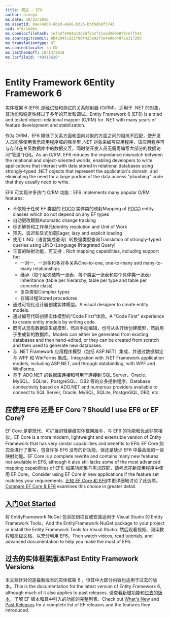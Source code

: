 ```yaml
---
title: 概述 - EF6
author: divega
ms.date: 10/23/2016
ms.assetid: 8ae74d63-6bad-4686-b325-bbf9d68f3743
uid: ef6/index
ms.openlocfilehash: 1efadf4484a13d5df2a2f11aad3d0e8f9ceff543
ms.sourcegitcommit: 8b42045cd21f80f425a92f5e4e9dd4972a31720b
ms.translationtype: HT
ms.contentlocale: zh-CN
ms.lasthandoff: 10/14/2018
ms.locfileid: "49315628"
---
```

# <a name="entity-framework-6"></a><span data-ttu-id="df704-102">Entity Framework 6</span><span class="sxs-lookup"><span data-stu-id="df704-102">Entity Framework 6</span></span>
<span data-ttu-id="df704-103">实体框架 6 (EF6) 是经试验和测试的关系映射器 (O/RM)，适用于 .NET 的对象，其功能和稳定性经过了多年的开发和调试。</span><span class="sxs-lookup"><span data-stu-id="df704-103">Entity Framework 6 (EF6) is a tried and tested object-relational mapper (O/RM) for .NET with many years of feature development and stabilization.</span></span>

<span data-ttu-id="df704-104">作为 O/RM，EF6 降低了关系方面和面向对象的方面之间的阻抗不匹配，使开发人员能够使用表示应用程序域的强类型 .NET 对象来编写应用程序，该应用程序可与存储在关系数据库中的数据交互，同时使开发人员无需再编写大部分的数据访问“管道”代码。</span><span class="sxs-lookup"><span data-stu-id="df704-104">As an O/RM, EF6 reduces the impedance mismatch between the relational and object-oriented worlds, enabling developers to write applications that interact with data stored in relational databases using strongly-typed .NET objects that represent the application's domain, and eliminating the need for a large portion of the data access "plumbing" code that they usually need to write.</span></span>

<span data-ttu-id="df704-105">EF6 可实现许多热门 O/RM 功能：</span><span class="sxs-lookup"><span data-stu-id="df704-105">EF6 implements many popular O/RM features:</span></span>
- <span data-ttu-id="df704-106">不依赖于任何 EF 类型的 [POCO](~/ef6/resources/glossary.md#poco) 实体类的映射</span><span class="sxs-lookup"><span data-stu-id="df704-106">Mapping of [POCO](~/ef6/resources/glossary.md#poco) entity classes which do not depend on any EF types</span></span>
- <span data-ttu-id="df704-107">自动更改跟踪</span><span class="sxs-lookup"><span data-stu-id="df704-107">Automatic change tracking</span></span>
- <span data-ttu-id="df704-108">标识解析和工作单元</span><span class="sxs-lookup"><span data-stu-id="df704-108">Identity resolution and Unit of Work</span></span>
- <span data-ttu-id="df704-109">预先、延迟和显式加载</span><span class="sxs-lookup"><span data-stu-id="df704-109">Eager, lazy and explicit loading</span></span>
- <span data-ttu-id="df704-110">使用 LINQ（语言集成查询）转换强类型查询</span><span class="sxs-lookup"><span data-stu-id="df704-110">Translation of strongly-typed queries using LINQ (Language INtegrated Query)</span></span>
- <span data-ttu-id="df704-111">丰富的映射功能，可支持：</span><span class="sxs-lookup"><span data-stu-id="df704-111">Rich mapping capabilities, including support for:</span></span>
  - <span data-ttu-id="df704-112">一对一、一对多和多对多关系</span><span class="sxs-lookup"><span data-stu-id="df704-112">One-to-one, one-to-many and many-to-many relationships</span></span>
  - <span data-ttu-id="df704-113">继承（每个层次结构一张表、每个类型一张表和每个具体类一张表）</span><span class="sxs-lookup"><span data-stu-id="df704-113">Inheritance (table per hierarchy, table per type and table per concrete class)</span></span>
  - <span data-ttu-id="df704-114">复杂类型</span><span class="sxs-lookup"><span data-stu-id="df704-114">Complex types</span></span>
  - <span data-ttu-id="df704-115">存储过程</span><span class="sxs-lookup"><span data-stu-id="df704-115">Stored procedures</span></span>
- <span data-ttu-id="df704-116">通过可视化设计器创建实体模型。</span><span class="sxs-lookup"><span data-stu-id="df704-116">A visual designer to create entity models.</span></span>
- <span data-ttu-id="df704-117">通过编写代码创建实体模型的“Code First”体验。</span><span class="sxs-lookup"><span data-stu-id="df704-117">A "Code First" experience to create entity models by writing code.</span></span>
- <span data-ttu-id="df704-118">既可从现有数据库生成模型，然后手动编辑，也可从头开始创建模型，然后用于生成新的数据库。</span><span class="sxs-lookup"><span data-stu-id="df704-118">Models can either be generated from existing databases and then hand-edited, or they can be created from scratch and then used to generate new databases.</span></span>
- <span data-ttu-id="df704-119">与 .NET Framework 应用程序模型（包括 ASP.NET）集成，并通过数据绑定与 WPF 和 WinForms 集成。</span><span class="sxs-lookup"><span data-stu-id="df704-119">Integration with .NET Framework application models, including ASP.NET, and through databinding, with WPF and WinForms.</span></span>
- <span data-ttu-id="df704-120">基于 ADO.NET 的数据库连接和可用于连接到 SQL Server、Oracle、MySQL、SQLite、PostgreSQL、DB2 等的众多提供程序。</span><span class="sxs-lookup"><span data-stu-id="df704-120">Database connectivity based on ADO.NET and numerous providers available to connect to SQL Server, Oracle, MySQL, SQLite, PostgreSQL, DB2, etc.</span></span>

## <a name="should-i-use-ef6-or-ef-core"></a><span data-ttu-id="df704-121">应使用 EF6 还是 EF Core？</span><span class="sxs-lookup"><span data-stu-id="df704-121">Should I use EF6 or EF Core?</span></span>

<span data-ttu-id="df704-122">EF Core 是更现代、可扩展的轻量级实体框架版本，与 EF6 的功能和优点非常相似。</span><span class="sxs-lookup"><span data-stu-id="df704-122">EF Core is a more modern, lightweight and extensible version of Entity Framework that has very similar capabilities and benefits to EF6.</span></span>
<span data-ttu-id="df704-123">EF Core 则完全进行了重写，包含许多 EF6 没有的新功能，但还是缺少 EF6 中最高级的一些映射功能。</span><span class="sxs-lookup"><span data-stu-id="df704-123">EF Core is a complete rewrite and contains many new features not available in EF6, although it also still lacks some of the most advanced mapping capabilities of EF6.</span></span>
<span data-ttu-id="df704-124">如果功能集与需求匹配，请考虑在新应用程序中使用 EF Core。</span><span class="sxs-lookup"><span data-stu-id="df704-124">Consider using EF Core in new applications if the feature set matches your requirements.</span></span>
<span data-ttu-id="df704-125">[比较 EF Core 和 EF6](xref:efcore-and-ef6/index)中更详细地讨论了此选项。</span><span class="sxs-lookup"><span data-stu-id="df704-125">[Compare EF Core & EF6](xref:efcore-and-ef6/index) examines this choice in greater detail.</span></span>

## <a name="get-startedef6get-startedmd"></a>[<span data-ttu-id="df704-126">入门</span><span class="sxs-lookup"><span data-stu-id="df704-126">Get Started</span></span>](~/ef6/get-started.md)

<span data-ttu-id="df704-127">将 EntityFramework NuGet 包添加到项目或安装适用于 Visual Studio 的 Entity Framework Tools。</span><span class="sxs-lookup"><span data-stu-id="df704-127">Add the EntityFramework NuGet package to your project or install the Entity Framework Tools for Visual Studio.</span></span> <span data-ttu-id="df704-128">然后观看视频、阅读教程和高级文档，以充分利用 EF6。</span><span class="sxs-lookup"><span data-stu-id="df704-128">Then watch videos, read tutorials, and advanced documentation to help you make the most of EF6.</span></span>

## <a name="past-entity-framework-versions"></a><span data-ttu-id="df704-129">过去的实体框架版本</span><span class="sxs-lookup"><span data-stu-id="df704-129">Past Entity Framework Versions</span></span>

<span data-ttu-id="df704-130">本文档针对的是最新版本的实体框架 6 ，但其中大部分内容也适用于过去的版本。</span><span class="sxs-lookup"><span data-stu-id="df704-130">This is the documentation for the latest version of Entity Framework 6, although much of it also applies to past releases.</span></span>
<span data-ttu-id="df704-131">请查看[新增功能](~/ef6/what-is-new/index.md)和[过去的版本](~/ef6/what-is-new/past-releases.md)，了解 EF 版本和其中引入的功能的完整列表。</span><span class="sxs-lookup"><span data-stu-id="df704-131">Check out [What's New](~/ef6/what-is-new/index.md) and [Past Releases](~/ef6/what-is-new/past-releases.md) for a complete list of EF releases and the features they introduced.</span></span>
